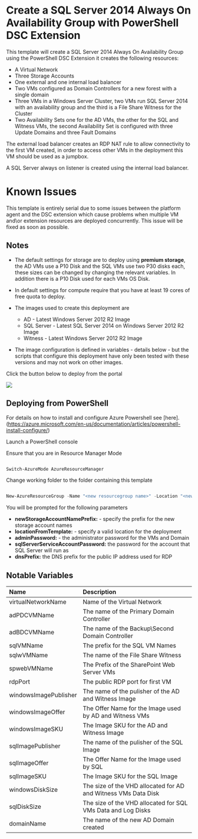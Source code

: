 # Create a SQL Server 2014 Always On Availability Group with PowerShell DSC Extension

This template will create a SQL Server 2014 Always On Availability Group using the PowerShell DSC Extension it creates the following resources:

+	A Virtual Network
+	Three Storage Accounts
+	One external and one internal load balancer
+	Two VMs configured as Domain Controllers for a new forest with a single domain
+	Three VMs in a Windows Server Cluster, two VMs run SQL Server 2014 with an availability group and the third is a File Share Witness for the Cluster
+	Two Availability Sets one for the AD VMs, the other for the SQL and Witness VMs, the second Availability Set is configured with three Update Domains and three Fault Domains

The external load balancer creates an RDP NAT rule to allow connectivity to the first VM created, in order to access other VMs in the deployment this VM should be used as a jumpbox.

A SQL Server always on listener is created using the internal load balancer.

# Known Issues

This template is entirely serial due to some issues between the platform agent and the DSC extension which cause problems when multiple VM and\or extension resources are deployed concurrently. This issue will be fixed as soon as possible.

## Notes

+	The default settings for storage are to deploy using **premium storage**, the AD VMs use a P10 Disk and the SQL VMs use two P30 disks each, these sizes can be changed by changing the relevant variables. In addition there is a P10 Disk used for each VMs OS Disk.

+ 	In default settings for compute require that you have at least 19 cores of free quota to deploy.

+ 	The images used to create this deployment are
	+ 	AD - Latest Windows Server 2012 R2 Image
	+ 	SQL Server - Latest SQL Server 2014 on Windows Server 2012 R2 Image
	+ 	Witness - Latest Windows Server 2012 R2 Image

+ 	The image configuration is defined in variables - details below - but the scripts that configure this deployment have only been tested with these versions and may not work on other images.


Click the button below to deploy from the portal

<a href="https://portal.azure.com/#create/Microsoft.Template/uri/https%3A%2F%2Fraw.githubusercontent.com%2Fgourlaa%2Fazure-quickstart-templates%2Fmaster%2Fsql-server-2014-alwayson-dsc%2Fazuredeploy.json" target="_blank">
    <img src="http://azuredeploy.net/deploybutton.png"/>
</a>


## Deploying from PowerShell

For details on how to install and configure Azure Powershell see [here].(https://azure.microsoft.com/en-us/documentation/articles/powershell-install-configure/)

Launch a PowerShell console

Ensure that you are in Resource Manager Mode

```PowerShell

Switch-AzureMode AzureResourceManager

```
Change working folder to the folder containing this template

```PowerShell

New-AzureResourceGroup -Name "<new resourcegroup name>" -Location "<new resourcegroup location>"  -TemplateParameterFile .\azuredeploy-parameters.json -TemplateFile .\azuredeploy.json

```

You will be prompted for the following parameters

+ **newStorageAccountNamePrefix:** - specify the prefix for the new storage account names
+ **locationFromTemplate:** - specify a valid location for the deployment
+ **adminPassword:** - the administrator password for the VMs and Domain
+ **sqlServerServiceAccountPassword:** the password for the account that SQL Server will run as
+ **dnsPrefix:** the DNS prefix for the public IP address used for RDP

## Notable Variables

|Name|Description|
|:---|:---------------------|
|virtualNetworkName|Name of the Virtual Network|
|adPDCVMName|The name of the Primary Domain Controller|
|adBDCVMName|The name of the Backup\Second Domain Controller|
|sqlVMName|The prefix for the SQL VM Names|
|sqlwVMName|The name of the File Share Witness|
|spwebVMName|The Prefix of the SharePoint Web Server VMs|
|rdpPort|The public RDP port for first VM|
|windowsImagePublisher|The name of the pulisher of the AD and Witness Image|
|windowsImageOffer|The Offer Name for the Image used by AD and Witness VMs|
|windowsImageSKU|The Image SKU for the AD and Witness Image|
|sqlImagePublisher|The name of the pulisher of the SQL Image|
|sqlImageOffer|The Offer Name for the Image used by SQL|
|sqlImageSKU|The Image SKU for the SQL Image|
|windowsDiskSize|The size of the VHD allocated for AD and Witness VMs Data Disk|
|sqlDiskSize|The size of the VHD allocated for SQL VMs Data and Log Disks|
|domainName|The name of the new AD Domain created|
